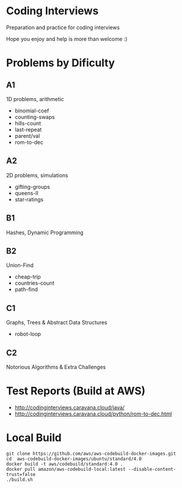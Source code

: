 # Coding Interviews

Preparation and practice for coding interviews

Hope you enjoy and help is more than welcome :)

# Problems by Dificulty

## A1
1D problems, arithmetic

- binomial-coef
- counting-swaps
- hills-count
- last-repeat
- parent/val
- rom-to-dec

## A2
2D problems, simulations

- gifting-groups
- queens-II
- star-ratings

## B1
Hashes, Dynamic Programming

## B2
Union-Find

- cheap-trip
- countries-count
- path-find

## C1
Graphs, Trees & Abstract Data Structures

- robot-loop

## C2
Notorious Algorithms & Extra Challenges

# Test Reports (Build at AWS)

* http://codinginterviews.caravana.cloud/java/
* http://codinginterviews.caravana.cloud/python/rom-to-dec.html

# Local Build
```
git clone https://github.com/aws/aws-codebuild-docker-images.git
cd  aws-codebuild-docker-images/ubuntu/standard/4.0
docker build -t aws/codebuild/standard:4.0 .
docker pull amazon/aws-codebuild-local:latest --disable-content-trust=false
./build.sh
```